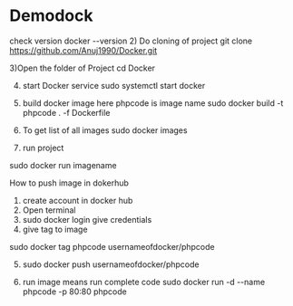 # Demodock
check version
docker --version
2) Do cloning of project
git clone https://github.com/Anuj1990/Docker.git

3)Open the folder of Project
cd Docker

4) start Docker service
sudo systemctl start docker

5) build docker image
here phpcode is image name
sudo docker build -t phpcode . -f Dockerfile

6) To get list of all images 
sudo docker images

7) run project

 sudo docker run imagename
 
How to push image in dokerhub
1) create account in docker hub
2)  Open terminal
3) sudo docker login 
give credentials
4) give tag to image

sudo docker tag phpcode usernameofdocker/phpcode

5) sudo docker push usernameofdocker/phpcode

6) run image means run complete code
 sudo docker run -d --name phpcode -p 80:80 phpcode

